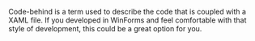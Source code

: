 ﻿Code-behind is a term used to describe the code that is coupled with a XAML file.  If you developed in WinForms and feel comfortable with that style of development, this could be a great option for you.
